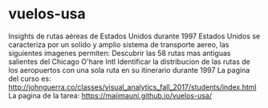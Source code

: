 # vuelos-usa
Insights de rutas aéreas de Estados Unidos durante 1997
Estados Unidos se caracteriza por un solido y amplio sistema de transporte aereo, las siguientes imagenes permiten:
Descubrir las 58 rutas mas antiguas salientes del Chicago O'hare Intl 
Identificar la distribucion de las rutas de los aeropuertos con una sola ruta en su itinerario durante 1997
La pagina del curso es: http://johnguerra.co/classes/visual_analytics_fall_2017/students/index.html
La pagina de la tarea: https://majimauni.github.io/vuelos-usa/
